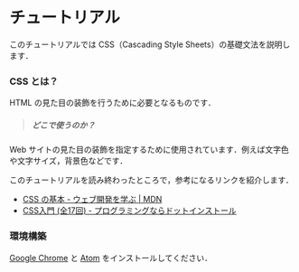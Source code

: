 # チュートリアル

このチュートリアルでは CSS（Cascading Style Sheets）の基礎文法を説明します．

### CSS とは？

HTML の見た目の装飾を行うために必要となるものです．

> ##### どこで使うのか？
Web サイトの見た目の装飾を指定するために使用されています．例えば文字色や文字サイズ，背景色などです．

このチュートリアルを読み終わったところで，参考になるリンクを紹介します．

- [CSS の基本 - ウェブ開発を学ぶ | MDN](https://developer.mozilla.org/ja/docs/Learn/Getting_started_with_the_web/CSS_basics)
- [CSS入門 (全17回) - プログラミングならドットインストール](https://dotinstall.com/lessons/basic_css_v4)

### 環境構築

[Google Chrome](https://www.google.co.jp/chrome/index.html) と [Atom](https://atom.io/) をインストールしてください．
